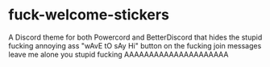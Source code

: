 # fuck-welcome-stickers
A Discord theme for both Powercord and BetterDiscord that hides the stupid fucking annoying ass "wAvE tO sAy Hi" button on the fucking join messages leave me alone you stupid fucking AAAAAAAAAAAAAAAAAAAAA
